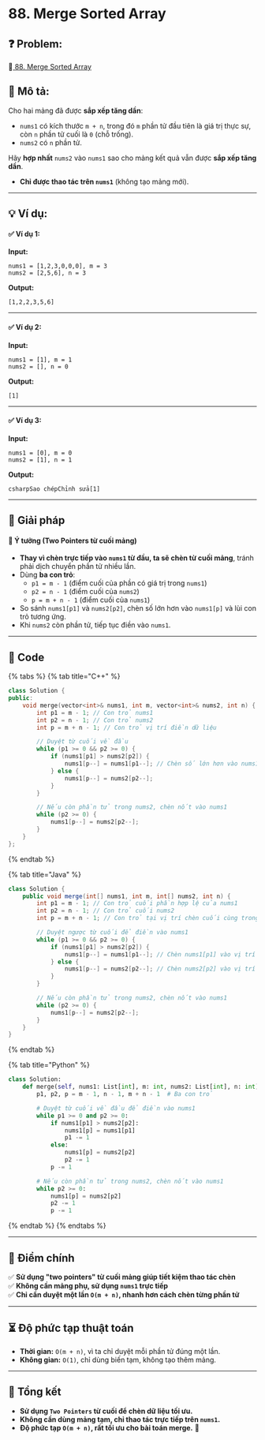 # 88. Merge Sorted Array

## **❓ Problem:**

🔗[ 88. Merge Sorted Array](https://leetcode.com/problems/merge-sorted-array)

## **📝 Mô tả:**

Cho hai mảng đã được **sắp xếp tăng dần**:

* `nums1` có kích thước `m + n`, trong đó `m` phần tử đầu tiên là giá trị thực sự, còn `n` phần tử cuối là `0` (chỗ trống).
* `nums2` có `n` phần tử.

Hãy **hợp nhất** `nums2` vào `nums1` sao cho mảng kết quả vẫn được **sắp xếp tăng dần**.

* **Chỉ được thao tác trên `nums1`** (không tạo mảng mới).

***

## **💡 Ví dụ:**

#### **✅ Ví dụ 1:**

**Input:**

```
nums1 = [1,2,3,0,0,0], m = 3
nums2 = [2,5,6], n = 3
```

**Output:**

```
[1,2,2,3,5,6]
```

***

#### **✅ Ví dụ 2:**

**Input:**

```
nums1 = [1], m = 1
nums2 = [], n = 0
```

**Output:**

```
[1]
```

***

#### **✅ Ví dụ 3:**

**Input:**

```
nums1 = [0], m = 0
nums2 = [1], n = 1
```

**Output:**

```
csharpSao chépChỉnh sửa[1]
```

***

## **🚀 Giải pháp**

#### **🔹 Ý tưởng (Two Pointers từ cuối mảng)**

* **Thay vì chèn trực tiếp vào `nums1` từ đầu, ta sẽ chèn từ cuối mảng**, tránh phải dịch chuyển phần tử nhiều lần.
* Dùng **ba con trỏ**:
  * `p1 = m - 1` (điểm cuối của phần có giá trị trong `nums1`)
  * `p2 = n - 1` (điểm cuối của `nums2`)
  * `p = m + n - 1` (điểm cuối của `nums1`)
* So sánh `nums1[p1]` và `nums2[p2]`, chèn số lớn hơn vào `nums1[p]` và lùi con trỏ tương ứng.
* Khi `nums2` còn phần tử, tiếp tục điền vào `nums1`.

***

## **📜 Code**

{% tabs %}
{% tab title="C++" %}
```cpp
class Solution {
public:
    void merge(vector<int>& nums1, int m, vector<int>& nums2, int n) {
        int p1 = m - 1; // Con trỏ nums1
        int p2 = n - 1; // Con trỏ nums2
        int p = m + n - 1; // Con trỏ vị trí điền dữ liệu

        // Duyệt từ cuối về đầu
        while (p1 >= 0 && p2 >= 0) {
            if (nums1[p1] > nums2[p2]) {
                nums1[p--] = nums1[p1--]; // Chèn số lớn hơn vào nums1
            } else {
                nums1[p--] = nums2[p2--];
            }
        }

        // Nếu còn phần tử trong nums2, chèn nốt vào nums1
        while (p2 >= 0) {
            nums1[p--] = nums2[p2--];
        }
    }
};
```


{% endtab %}

{% tab title="Java" %}
```java
class Solution {
    public void merge(int[] nums1, int m, int[] nums2, int n) {
        int p1 = m - 1; // Con trỏ cuối phần hợp lệ của nums1
        int p2 = n - 1; // Con trỏ cuối nums2
        int p = m + n - 1; // Con trỏ tại vị trí chèn cuối cùng trong nums1

        // Duyệt ngược từ cuối để điền vào nums1
        while (p1 >= 0 && p2 >= 0) {
            if (nums1[p1] > nums2[p2]) {
                nums1[p--] = nums1[p1--]; // Chèn nums1[p1] vào vị trí cuối và giảm con trỏ
            } else {
                nums1[p--] = nums2[p2--]; // Chèn nums2[p2] vào vị trí cuối và giảm con trỏ
            }
        }

        // Nếu còn phần tử trong nums2, chèn nốt vào nums1
        while (p2 >= 0) {
            nums1[p--] = nums2[p2--];
        }
    }
}
```


{% endtab %}

{% tab title="Python" %}
```python
class Solution:
    def merge(self, nums1: List[int], m: int, nums2: List[int], n: int) -> None:
        p1, p2, p = m - 1, n - 1, m + n - 1  # Ba con trỏ

        # Duyệt từ cuối về đầu để điền vào nums1
        while p1 >= 0 and p2 >= 0:
            if nums1[p1] > nums2[p2]:
                nums1[p] = nums1[p1]
                p1 -= 1
            else:
                nums1[p] = nums2[p2]
                p2 -= 1
            p -= 1

        # Nếu còn phần tử trong nums2, chèn nốt vào nums1
        while p2 >= 0:
            nums1[p] = nums2[p2]
            p2 -= 1
            p -= 1
```


{% endtab %}
{% endtabs %}

***

## **🎯 Điểm chính**

✅ **Sử dụng "two pointers" từ cuối mảng giúp tiết kiệm thao tác chèn**\
✅ **Không cần mảng phụ, sử dụng `nums1` trực tiếp**\
✅ **Chỉ cần duyệt một lần `O(m + n)`, nhanh hơn cách chèn từng phần tử**

***

## **⏳ Độ phức tạp thuật toán**

* **Thời gian:** `O(m + n)`, vì ta chỉ duyệt mỗi phần tử đúng một lần.
* **Không gian:** `O(1)`, chỉ dùng biến tạm, không tạo thêm mảng.

***

## **📌 Tổng kết**

* **Sử dụng `Two Pointers` từ cuối để chèn dữ liệu tối ưu.**
* **Không cần dùng mảng tạm, chỉ thao tác trực tiếp trên `nums1`.**
* **Độ phức tạp `O(m + n)`, rất tối ưu cho bài toán merge.** 🚀
